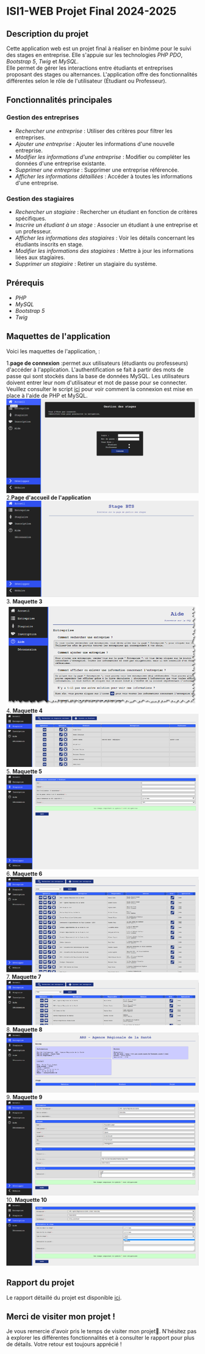 # ISI1-WEB Projet Final 2024-2025

## Description du projet
Cette application web est un projet final à réaliser en binôme pour le suivi des stages en entreprise. Elle s'appuie sur les technologies *PHP PDO*, *Bootstrap 5*, *Twig* et *MySQL*.  
Elle permet de gérer les interactions entre étudiants et entreprises proposant des stages ou alternances. L'application offre des fonctionnalités différentes selon le rôle de l'utilisateur (Étudiant ou Professeur).

## Fonctionnalités principales
### Gestion des entreprises
- *Rechercher une entreprise* : Utiliser des critères pour filtrer les entreprises.
- *Ajouter une entreprise* : Ajouter les informations d'une nouvelle entreprise.
- *Modifier les informations d'une entreprise* : Modifier ou compléter les données d'une entreprise existante.
- *Supprimer une entreprise* : Supprimer une entreprise référencée.
- *Afficher les informations détaillées* : Accéder à toutes les informations d'une entreprise.

### Gestion des stagiaires
- *Rechercher un stagiaire* : Rechercher un étudiant en fonction de critères spécifiques.
- *Inscrire un étudiant à un stage* : Associer un étudiant à une entreprise et un professeur.
- *Afficher les informations des stagiaires* : Voir les détails concernant les étudiants inscrits en stage.
- *Modifier les informations des stagiaires* : Mettre à jour les informations liées aux stagiaires.
- *Supprimer un stagiaire* : Retirer un stagiaire du système.

## Prérequis
- *PHP* 
- *MySQL* 
- *Bootstrap 5* 
- *Twig*

## Maquettes de l'application
Voici les maquettes de l'application, :

1.**page de connexion** :permet aux utilisateurs (étudiants ou professeurs) d'accéder à l'application. L'authentification se fait à partir des mots de passe qui sont stockés dans la base de données MySQL. Les utilisateurs doivent entrer leur nom d'utilisateur et mot de passe pour se connecter.
Veuillez consulter le script [ici](https://github.com/QALLOUJ/WEBAPPLICATION/blob/master/chemin/vers/ton/script.php) pour voir comment la connexion est mise en place à l'aide de PHP et MySQL.
   ![Page login](https://github.com/QALLOUJ/WEBAPPLICATION/raw/master/Maquettes-Ecran/logAppli.png)
2.**Page d'accueil de l'application**  
   ![Page d'accueil](https://github.com/QALLOUJ/WEBAPPLICATION/raw/master/Maquettes-Ecran/accueilAppli.png)
3. **Maquette 3**  
   ![Maquette 3](https://github.com/QALLOUJ/WEBAPPLICATION/raw/master/Maquettes-Ecran/pageaide.png)
4. **Maquette 4**  
   ![Maquette 4](https://github.com/QALLOUJ/WEBAPPLICATION/raw/master/Maquettes-Ecran/listeEtudiantStage.png)
5. **Maquette 5**  
   ![Maquette 5](https://github.com/QALLOUJ/WEBAPPLICATION/raw/master/Maquettes-Ecran/ficheEtudiant.png)
6. **Maquette 6**  
   ![Maquette 6](https://github.com/QALLOUJ/WEBAPPLICATION/raw/master/Maquettes-Ecran/entreprise-vueProf.png)
7. **Maquette 7**  
   ![Maquette 4](https://github.com/QALLOUJ/WEBAPPLICATION/raw/master/Maquettes-Ecran/entreprise-vueEtudiant.png)
8. **Maquette 8**  
   ![Maquette 4](https://github.com/QALLOUJ/WEBAPPLICATION/raw/master/Maquettes-Ecran/entreprise-vueDescription.png)
9. **Maquette 9**  
   ![Maquette 4](https://github.com/QALLOUJ/WEBAPPLICATION/raw/master/Maquettes-Ecran/entreprise-vueCreation.png)
10. **Maquette 10**  
   ![Maquette 4](https://github.com/QALLOUJ/WEBAPPLICATION/raw/master/Maquettes-Ecran/descriptionStage.png)
   

   

## Rapport du projet
Le rapport détaillé du projet est disponible [ici](https://github.com/QALLOUJ/WEBAPPLICATION/raw/master/Maquettes-Ecran/rapport.pdf).

## Merci de visiter mon projet !
Je vous remercie d'avoir pris le temps de visiter mon projet💙. N'hésitez pas à explorer les différentes fonctionnalités et à consulter le rapport pour plus de détails. Votre retour est toujours apprécié !
